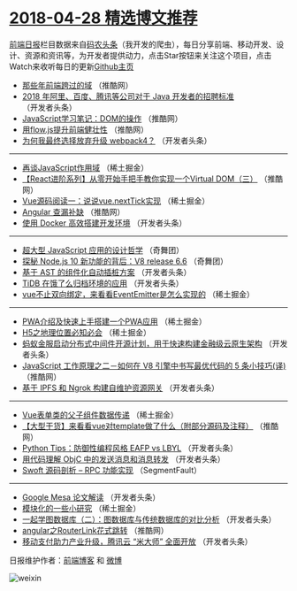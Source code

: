 # [2018-04-28 精选博文推荐](http://hao.caibaojian.com/date/2018/04/28)

[前端日报](http://caibaojian.com/c/news)栏目数据来自[码农头条](http://hao.caibaojian.com/)（我开发的爬虫），每日分享前端、移动开发、设计、资源和资讯等，为开发者提供动力，点击Star按钮来关注这个项目，点击Watch来收听每日的更新[Github主页](https://github.com/kujian/frontendDaily)
* [那些年前端跨过的域](http://hao.caibaojian.com/72534.html) （推酷网）
* [2018 年阿里、百度、腾讯等公司对于 Java 开发者的招聘标准](http://hao.caibaojian.com/72419.html) （开发者头条）
* [JavaScript学习笔记：DOM的操作](http://hao.caibaojian.com/72472.html) （推酷网）
* [用flow.js提升前端健壮性](http://hao.caibaojian.com/72536.html) （推酷网）
* [为何我最终选择放弃升级 webpack4？](http://hao.caibaojian.com/72437.html) （开发者头条）

***
* [再谈JavaScript作用域](http://hao.caibaojian.com/72513.html) （稀土掘金）
* [【React进阶系列】从零开始手把手教你实现一个Virtual DOM（三）](http://hao.caibaojian.com/72533.html) （推酷网）
* [Vue源码阅读一：说说vue.nextTick实现](http://hao.caibaojian.com/72508.html) （稀土掘金）
* [Angular 查漏补缺](http://hao.caibaojian.com/72476.html) （推酷网）
* [使用 Docker 高效搭建开发环境](http://hao.caibaojian.com/72418.html) （开发者头条）

***
* [超大型 JavaScript 应用的设计哲学](http://hao.caibaojian.com/72499.html) （奇舞团）
* [探秘 Node.js 10 新功能的背后：V8 release 6.6](http://hao.caibaojian.com/72500.html) （奇舞团）
* [基于 AST 的组件化自动插桩方案](http://hao.caibaojian.com/72441.html) （开发者头条）
* [TiDB 在饿了么归档环境的应用](http://hao.caibaojian.com/72431.html) （开发者头条）
* [vue不止双向绑定，来看看EventEmitter是怎么实现的](http://hao.caibaojian.com/72503.html) （稀土掘金）

***
* [PWA介绍及快速上手搭建一个PWA应用](http://hao.caibaojian.com/72515.html) （稀土掘金）
* [H5之地理位置必知必会](http://hao.caibaojian.com/72506.html) （稀土掘金）
* [蚂蚁金服启动分布式中间件开源计划，用于快速构建金融级云原生架构](http://hao.caibaojian.com/72436.html) （开发者头条）
* [JavaScript 工作原理之二－如何在 V8 引擎中书写最优代码的 5 条小技巧(译)](http://hao.caibaojian.com/72473.html) （推酷网）
* [基于 IPFS 和 Ngrok 构建自维护资源网关](http://hao.caibaojian.com/72426.html) （开发者头条）

***
* [Vue表单类的父子组件数据传递](http://hao.caibaojian.com/72507.html) （稀土掘金）
* [【大型干货】来看看vue对template做了什么（附部分源码及注释）](http://hao.caibaojian.com/72474.html) （推酷网）
* [Python Tips：防御性编程风格 EAFP vs LBYL](http://hao.caibaojian.com/72427.html) （开发者头条）
* [用代码理解 ObjC 中的发送消息和消息转发](http://hao.caibaojian.com/72438.html) （开发者头条）
* [Swoft 源码剖析 &#8211; RPC 功能实现](http://hao.caibaojian.com/72417.html) （SegmentFault）

***
* [Google Mesa 论文解读](http://hao.caibaojian.com/72428.html) （开发者头条）
* [模块化的一些小研究](http://hao.caibaojian.com/72509.html) （稀土掘金）
* [一起学图数据库（二）：图数据库与传统数据库的对比分析](http://hao.caibaojian.com/72439.html) （开发者头条）
* [angular之RouterLink花式跳转](http://hao.caibaojian.com/72535.html) （推酷网）
* [移动支付助力产业升级，腾讯云 “米大师” 全面开放](http://hao.caibaojian.com/72429.html) （开发者头条）

日报维护作者：[前端博客](http://caibaojian.com/) 和 [微博](http://caibaojian.com/go/weibo)

![weixin](https://user-images.githubusercontent.com/3055447/38468989-651132ac-3b80-11e8-8e6b-15122322a9d7.png)